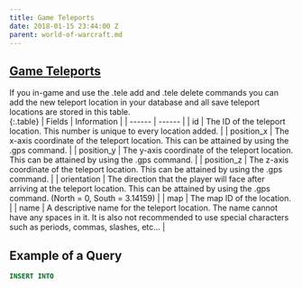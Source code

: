 ```yaml
---
title: Game Teleports
date: 2018-01-15 23:44:00 Z
parent: world-of-warcraft.md
---
```


## [Game Teleports](https://trinitycore.atlassian.net/wiki/spaces/tc/pages/2130150/game\+tele)

If you in-game and use the .tele add and .tele delete commands you can add the new teleport location in your database and all save teleport locations are stored in this table.\
{:.table}
| Fields | Information |
| ------ | ------ |
| id | The ID of the teleport location. This number is unique to every location added. |
| position_x | The x-axis coordinate of the teleport location. This can be attained by using the .gps command. |
| position_y | The y-axis coordinate of the teleport location. This can be attained by using the .gps command. |
| position_z | The z-axis coordinate of the teleport location. This can be attained by using the .gps command. |
| orientation | The direction that the player will face after arriving at the teleport location. This can be attained by using the .gps command. (North = 0, South = 3.14159) |
| map | The map ID of the location. |
| name | A descriptive name for the teleport location. The name cannot have any spaces in it. It is also not recommended to use special characters such as periods, commas, slashes, etc... |

## Example of a Query
```sql
INSERT INTO
```